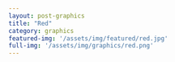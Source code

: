 ```yaml
---
layout: post-graphics
title: "Red"
category: graphics
featured-img: '/assets/img/featured/red.jpg'
full-img: '/assets/img/graphics/red.png'
---
```

